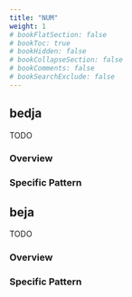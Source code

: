 ```yaml
---
title: "NUM"
weight: 1
# bookFlatSection: false
# bookToc: true
# bookHidden: false
# bookCollapseSection: false
# bookComments: false
# bookSearchExclude: false
---
```






## bedja

TODO
### Overview

### Specific Pattern




## beja

TODO
### Overview

### Specific Pattern


